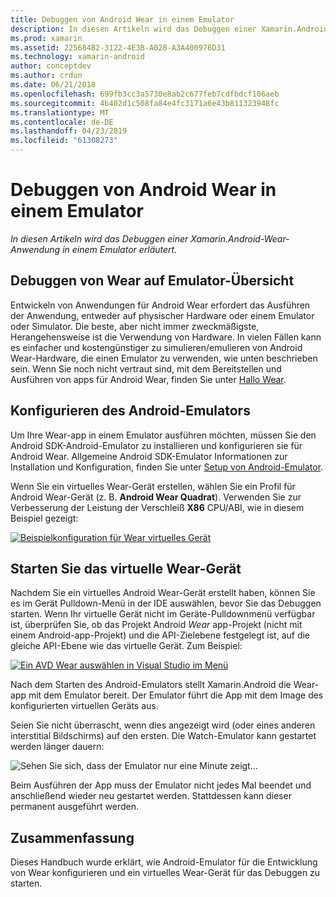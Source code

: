 ```yaml
---
title: Debuggen von Android Wear in einem Emulator
description: In diesen Artikeln wird das Debuggen einer Xamarin.Android-Wear-Anwendung in einem Emulator erläutert.
ms.prod: xamarin
ms.assetid: 225684B2-3122-4E3B-A028-A3A400976D31
ms.technology: xamarin-android
author: conceptdev
ms.author: crdun
ms.date: 06/21/2018
ms.openlocfilehash: 699fb3cc3a5730e8ab2c677feb7cdfbdcf106aeb
ms.sourcegitcommit: 4b402d1c508fa84e4fc3171a6e43b811323948fc
ms.translationtype: MT
ms.contentlocale: de-DE
ms.lasthandoff: 04/23/2019
ms.locfileid: "61308273"
---
```

# <a name="debug-android-wear-on-an-emulator"></a>Debuggen von Android Wear in einem Emulator

_In diesen Artikeln wird das Debuggen einer Xamarin.Android-Wear-Anwendung in einem Emulator erläutert._

## <a name="debug-wear-on-emulator-overview"></a>Debuggen von Wear auf Emulator-Übersicht

Entwickeln von Anwendungen für Android Wear erfordert das Ausführen der Anwendung, entweder auf physischer Hardware oder einem Emulator oder Simulator. Die beste, aber nicht immer zweckmäßigste, Herangehensweise ist die Verwendung von Hardware. In vielen Fällen kann es einfacher und kostengünstiger zu simulieren/emulieren von Android Wear-Hardware, die einen Emulator zu verwenden, wie unten beschrieben sein. Wenn Sie noch nicht vertraut sind, mit dem Bereitstellen und Ausführen von apps für Android Wear, finden Sie unter [Hallo Wear](~/android/wear/get-started/hello-wear.md).

## <a name="configure-the-android-emulator"></a>Konfigurieren des Android-Emulators

Um Ihre Wear-app in einem Emulator ausführen möchten, müssen Sie den Android SDK-Android-Emulator zu installieren und konfigurieren sie für Android Wear. Allgemeine Android SDK-Emulator Informationen zur Installation und Konfiguration, finden Sie unter [Setup von Android-Emulator](~/android/get-started/installation/android-emulator/index.md).

Wenn Sie ein virtuelles Wear-Gerät erstellen, wählen Sie ein Profil für Android Wear-Gerät (z. B. **Android Wear Quadrat**). Verwenden Sie zur Verbesserung der Leistung der Verschleiß **X86** CPU/ABI, wie in diesem Beispiel gezeigt:

[![Beispielkonfiguration für Wear virtuelles Gerät](debug-on-emulator-images/01-wear-avd-example-sml.png)](debug-on-emulator-images/01-wear-avd-example.png#lightbox)


## <a name="launch-the-wear-virtual-device"></a>Starten Sie das virtuelle Wear-Gerät 

Nachdem Sie ein virtuelles Android Wear-Gerät erstellt haben, können Sie es im Gerät Pulldown-Menü in der IDE auswählen, bevor Sie das Debuggen starten. Wenn Ihr virtuelle Gerät nicht im Geräte-Pulldownmenü verfügbar ist, überprüfen Sie, ob das Projekt Android *Wear* app-Projekt (nicht mit einem Android-app-Projekt) und die API-Zielebene festgelegt ist, auf die gleiche API-Ebene wie das virtuelle Gerät. Zum Beispiel:

[![Ein AVD Wear auswählen in Visual Studio im Menü](debug-on-emulator-images/vs/choose-wear-sim.png)](debug-on-emulator-images/vs/choose-wear-sim.png#lightbox)

Nach dem Starten des Android-Emulators stellt Xamarin.Android die Wear-app mit dem Emulator bereit. Der Emulator führt die App mit dem Image des konfigurierten virtuellen Geräts aus.

Seien Sie nicht überrascht, wenn dies angezeigt wird (oder eines anderen interstitial Bildschirms) auf den ersten. Die Watch-Emulator kann gestartet werden länger dauern: 

![Sehen Sie sich, dass der Emulator nur eine Minute zeigt...](debug-on-emulator-images/please-wait.png)

Beim Ausführen der App muss der Emulator nicht jedes Mal beendet und anschließend wieder neu gestartet werden. Stattdessen kann dieser permanent ausgeführt werden.

 
## <a name="summary"></a>Zusammenfassung
 
Dieses Handbuch wurde erklärt, wie Android-Emulator für die Entwicklung von Wear konfigurieren und ein virtuelles Wear-Gerät für das Debuggen zu starten.
